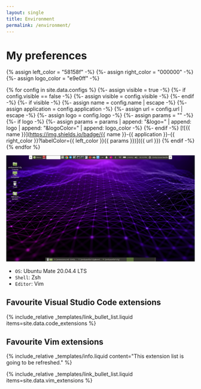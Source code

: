 ```yaml
---
layout: single
title: Environment
permalink: /environment/
---
```


# My preferences

{% assign left_color = "58158f" -%}
{%- assign right_color = "000000" -%}
{%- assign logo_color = "e9e0ff" -%}

{% for config in site.data.configs %}
    {%- assign visible = true -%}
    {%- if config.visible == false -%}
        {%- assign visible = config.visible -%}
    {%- endif -%}
    {%- if visible -%}
        {%- assign name = config.name | escape -%}
        {%- assign application = config.application -%}
        {%- assign url = config.url | escape -%}
        {%- assign logo = config.logo -%}
        {%- assign params = "" -%}
        {%- if logo -%}
            {%- assign params = params | append: "&logo=" | append: logo | append: "&logoColor=" | append: logo_color -%}
        {%- endif -%}
[![{{ name }}](https://img.shields.io/badge/{{ name }}-{{ application }}-{{ right_color }}?labelColor={{ left_color }}{{ params }})]({{ url }})
    {% endif -%}
{% endfor %}

![Language logos](/images/environment.png)

- `OS`: Ubuntu Mate 20.04.4 LTS
- `Shell`: Zsh
- `Editor`: Vim

## Favourite Visual Studio Code extensions

{% include_relative _templates/link_bullet_list.liquid items=site.data.code_extensions %}

## Favourite Vim extensions

{% include_relative _templates/info.liquid content="This extension list is going to be refreshed." %}

{% include_relative _templates/link_bullet_list.liquid items=site.data.vim_extensions %}
